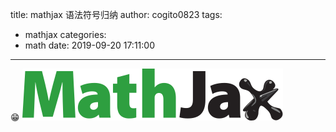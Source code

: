 title: mathjax 语法符号归纳
author: cogito0823
tags:
  - mathjax
categories:
  - math
date: 2019-09-20 17:11:00
---
😁
![](https://raw.githubusercontent.com/cogito0823/photos/master/img/mathjax.svg?sanitize=true)
